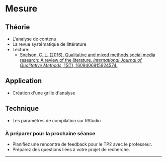 # Mesure

## Théorie
- L'analyse de contenu
- La revue systématique de littérature
- Lecture:
    - [Snelson, C. L. (2016). Qualitative and mixed methods social media research: A review of the literature. *International Journal of Qualitative Methods*, 15(1), 1609406915624574.](https://journals.sagepub.com/doi/pdf/10.1177/1609406915624574)

## Application
- Création d'une grille d'analyse

## Technique
- Les paramètres de compilation sur RStudio

### À préparer pour la prochaine séance
- Planifiez une rencontre de feedback pour le TP2 avec le professeur.
- Préparez des questions liées à votre projet de recherche.

---

